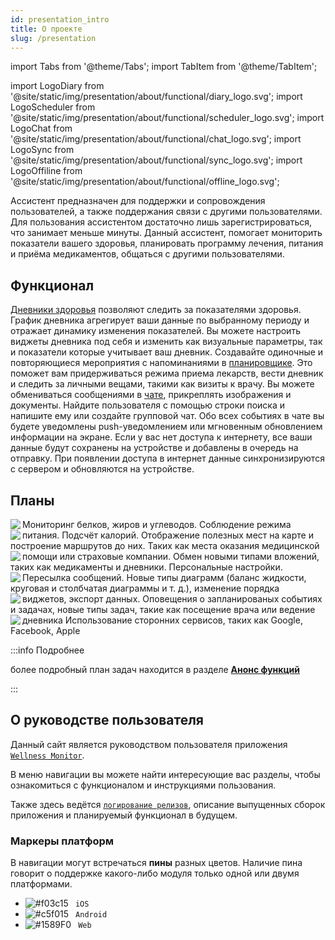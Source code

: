 ```yaml
---
id: presentation_intro
title: О проекте
slug: /presentation
---
```


import Tabs from '@theme/Tabs';
import TabItem from '@theme/TabItem';

import LogoDiary from '@site/static/img/presentation/about/functional/diary_logo.svg';
import LogoScheduler from '@site/static/img/presentation/about/functional/scheduler_logo.svg';
import LogoChat from '@site/static/img/presentation/about/functional/chat_logo.svg';
import LogoSync from '@site/static/img/presentation/about/functional/sync_logo.svg';
import LogoOffiline from '@site/static/img/presentation/about/functional/offline_logo.svg';

Ассистент предназначен для поддержки и сопровождения пользователей, а также поддержания связи с другими пользователями. Для пользования ассистентом достаточно лишь зарегистрироваться, что занимает меньше минуты. Данный ассистент, помогает мониторить показатели вашего здоровья, планировать программу лечения, питания и приёма медикаментов, общаться с другими пользователями.

## Функционал

<Tabs className="unique-tabs" style={{}}>
    <TabItem label="Health diaries" value='1'>
        <LogoDiary className="blackSvgIcon"  style={{width: "10%",height: '100%',marginRight: 20, float: 'left'}}/>
        <a href="/docs/presentation/history">Дневники здоровья</a> позволяют следить за показателями здоровья. График дневника агрегирует ваши данные по выбранному периоду и отражает динамику изменения показателей. Вы можете настроить виджеты дневника под себя и изменить как визуальные параметры, так и показатели которые учитывает ваш дневник.
    </TabItem>
    <TabItem label="Event Scheduler" value='2'>
        <LogoScheduler className="blackSvgIcon"  style={{width: "10%",height: '100%',marginRight: 20, float: 'left'}}/>
        Создавайте одиночные и повторяющиеся мероприятия с напоминаниями в <a href="/docs/presentation/schedule">планировщике</a>. Это поможет вам придерживаться режима приема лекарств, вести дневник и следить за личными вещами, такими как визиты к врачу.
    </TabItem>
    <TabItem label="Chat" value='3'>
        <LogoChat className="blackSvgIcon"  style={{width: "10%",height: '100%',marginRight: 20, float: 'left'}}/>
        Вы можете обмениваться сообщениями в <a href="/docs/presentation/chat">чате</a>, прикреплять изображения и документы. Найдите пользователя с помощью строки поиска и напишите ему или создайте групповой чат. Обо всех событиях в чате вы будете уведомлены push-уведомлением или мгновенным обновлением информации на экране.
    </TabItem>
    <TabItem label="Offline mode" value='5'>
        <LogoOffiline className="blackSvgIcon"  style={{width: "10%",height: '100%',marginRight: 20, float: 'left'}}/>
        Если у вас нет доступа к интернету, все ваши данные будут сохранены на устройстве и добавлены в очередь на отправку.
    </TabItem>
    <TabItem label="Synchronization" value='6'>
        <LogoSync className="blackSvgIcon"  style={{width: "10%",height: '100%',marginRight: 20, float: 'left'}}/>
        При появлении доступа в интернет данные синхронизируются с сервером и обновляются на устройстве.
    </TabItem>
</Tabs>

## Планы

<Tabs className="unique-tabs" style={{}}>
    <TabItem label="Nutriciology" value='1'>
        <img align="left" src="/WM_doc/img/presentation/about/plan/nutriciolory_logo.svg" style={{width: "10%",marginRight: 20}}/>
        Мониторинг белков, жиров и углеводов. Соблюдение режима питания. Подсчёт калорий.
    </TabItem>
    <TabItem label="Help map" value='2'>
        <img align="left" src="/WM_doc/img/presentation/about/plan/map_logo.svg" style={{width: "10%",marginRight: 20}}/>
       Отображение полезных мест на карте и построение маршрутов до них. Таких как места оказания медицинской помощи или страховые компании.
    </TabItem>
    <TabItem label="Chat" value='3'>
        <img align="left" src="/WM_doc/img/presentation/about/plan/chat_logo.svg" style={{width: "10%",marginRight: 20}}/>
        Обмен новыми типами вложений, таких как медикаменты и дневники. Персональные настройки. Пересылка сообщений.
    </TabItem>
    <TabItem label="Diaries" value='4'>
        <img align="left" src="/WM_doc/img/presentation/about/plan/chart_logo.svg" style={{width: "10%",marginRight: 20}}/>
        Новые типы диаграмм (баланс жидкости, круговая и столбчатая диаграммы и т. д.), изменение порядка виджетов, экспорт данных.
    </TabItem>
    <TabItem label="Scheduler" value='5'>
        <img align="left" src="/WM_doc/img/presentation/about/plan/chat_logo.svg" style={{width: "10%",marginRight: 20}}/>
        Оповещения о запланированых событиях и задачах, новые типы задач, такие как посещение врача или ведение дневника
    </TabItem>
    <TabItem label="Authorization" value='6'>
        <img align="left" src="/WM_doc/img/presentation/about/plan/auth_logo.svg" style={{width: "10%",marginRight: 20}}/>
        Использование сторонних сервисов, таких как Google, Facebook, Apple
    </TabItem>
</Tabs>

:::info Подробнее

более подробный план задач находится в разделе **[Анонс функций](/docs/presentation/release_notes/tasklist)**

:::

## О руководстве пользователя

Данный сайт является руководством пользователя приложения [`Wellness Monitor`](https://wellness.a2rd.com).

В меню навигации вы можете найти интересующие вас разделы, чтобы ознакомиться с функционалом и инструкциями пользования.

Также здесь ведётся [`логирование релизов`](/docs/presentation/release_notes), описание выпущенных сборок приложения и планируемый функционал в будущем.

### Маркеры платформ

В навигации могут встречаться **пины** разных цветов. Наличие пина говорит о поддержке какого-либо модуля только одной или двумя платформами.

- ![#f03c15](https://via.placeholder.com/15/000000/000000?text=+) ` iOS`
- ![#c5f015](https://via.placeholder.com/15/c5f015/000000?text=+) ` Android`
- ![#1589F0](https://via.placeholder.com/15/1589F0/000000?text=+) ` Web`
